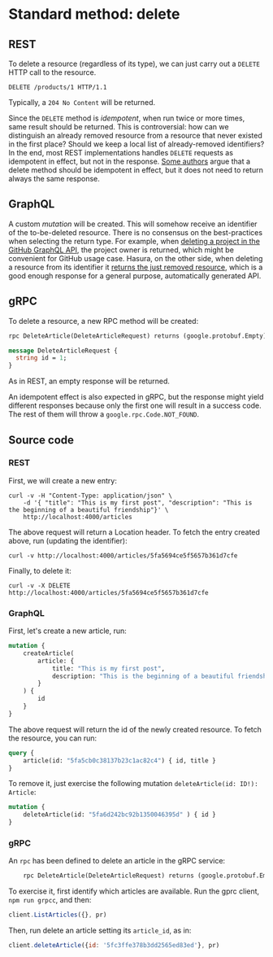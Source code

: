 #  Standard method: delete

## REST
To delete a resource (regardless of its type), we can just carry out a `DELETE` HTTP call to the resource.

```
DELETE /products/1 HTTP/1.1
```

Typically, a `204 No Content` will be returned.

Since the `DELETE` method is _idempotent_, when run twice or more times, same result should be returned. This is controversial: how can we distinguish an already removed resource from a resource that never existed in the first place? Should we keep a local list of already-removed identifiers? In the end, most REST implementations handles `DELETE` requests as idempotent in effect, but not in the response. [Some authors](https://cloud.google.com/apis/design/standard_methods#delete) argue that a delete method should be idempotent in effect, but it does not need to return always the same response.

## GraphQL
A custom _mutation_ will be created. This will somehow receive an identifier of the to-be-deleted resource. There is no consensus on the best-practices when selecting the return type. For example, when [deleting a project in the GitHub GraphQL API](https://docs.github.com/en/free-pro-team@latest/graphql/reference/mutations#deleteproject), the project owner is returned, which might be convenient for GitHub usage case. Hasura, on the other side, when deleting a resource from its identifier it [returns the just removed resource](https://hasura.io/docs/1.0/graphql/core/mutations/delete.html), which is a good enough response for a general purpose, automatically generated API.

## gRPC
To delete a resource, a new RPC method will be created:

```proto
rpc DeleteArticle(DeleteArticleRequest) returns (google.protobuf.Empty);

message DeleteArticleRequest {
  string id = 1;
}
```

As in REST, an empty response will be returned.

An idempotent effect is also expected in gRPC, but the response might yield different responses because only the first one will result in a success code. The rest of them will throw a `google.rpc.Code.NOT_FOUND`.

## Source code

### REST
First, we will create a new entry:

```
curl -v -H "Content-Type: application/json" \
    -d '{ "title": "This is my first post", "description": "This is the beginning of a beautiful friendship"}' \
    http://localhost:4000/articles

```

The above request will return a Location header. To fetch the entry created above, run (updating the identifier):

```
curl -v http://localhost:4000/articles/5fa5694ce5f5657b361d7cfe
```

Finally, to delete it:

```
curl -v -X DELETE http://localhost:4000/articles/5fa5694ce5f5657b361d7cfe
```

### GraphQL
First, let's create a new article, run:

```graphql
mutation {
    createArticle(
        article: {
            title: "This is my first post",
            description: "This is the beginning of a beautiful friendship"
        }
    ) {
        id
    }
}
```

The above request will return the id of the newly created resource. To fetch the resource, you can run:

```graphql
query {
    article(id: "5fa5cb0c38137b23c1ac82c4") { id, title }
}
```

To remove it, just exercise the following mutation `deleteArticle(id: ID!): Article`:

```graphql
mutation {
    deleteArticle(id: "5fa6d242bc92b1350046395d" ) { id }
}
```

### gRPC
An `rpc` has been defined to delete an article in the gRPC service:

```proto
    rpc DeleteArticle(DeleteArticleRequest) returns (google.protobuf.Empty);
```

To exercise it, first identify which articles are available. Run the gprc client, `npm run grpcc`, and then:

```js
client.ListArticles({}, pr)
```

Then, run delete an article setting its `article_id`, as in:

```js
client.deleteArticle({id: '5fc3ffe378b3dd2565ed83ed'}, pr)
```
